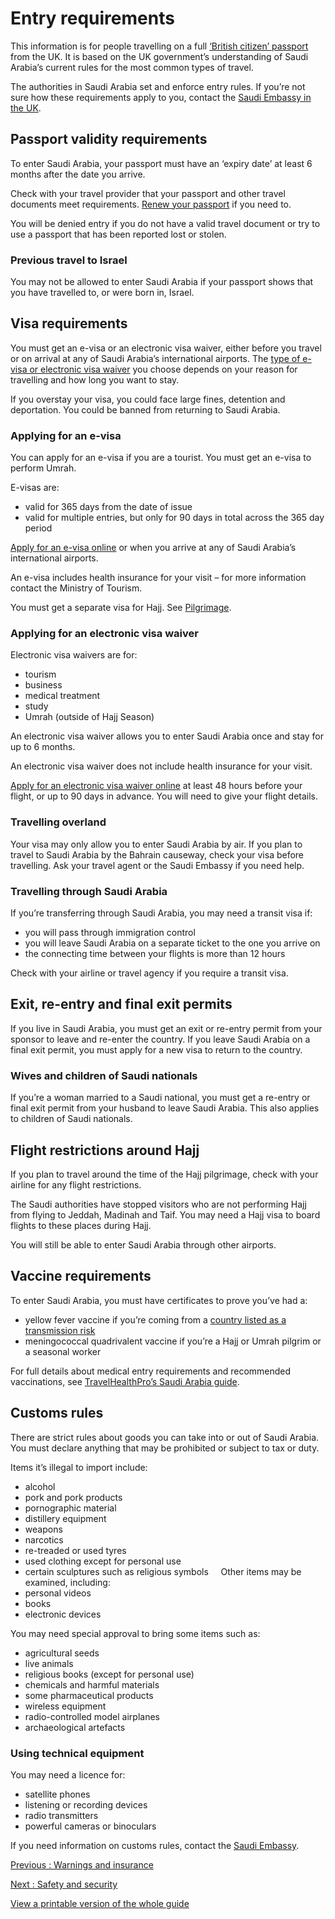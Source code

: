 # Entry requirements

This information is for people travelling on a full [‘British citizen’ passport](https://www.gov.uk/types-of-british-nationality) from the UK. It is based on the UK government’s understanding of Saudi Arabia’s current rules for the most common types of travel.

The authorities in Saudi Arabia set and enforce entry rules. If you’re not sure how these requirements apply to you, contact the [Saudi Embassy in the UK](https://embassies.mofa.gov.sa/sites/uk/EN/Pages/default.aspx).

## Passport validity requirements

To enter Saudi Arabia, your passport must have an ‘expiry date’ at least 6 months after the date you arrive.

Check with your travel provider that your passport and other travel documents meet requirements. [Renew your passport](https://www.gov.uk/renew-adult-passport/renew) if you need to.

You will be denied entry if you do not have a valid travel document or try to use a passport that has been reported lost or stolen.

### Previous travel to Israel

You may not be allowed to enter Saudi Arabia if your passport shows that you have travelled to, or were born in, Israel.

## Visa requirements

You must get an e-visa or an electronic visa waiver, either before you travel or on arrival at any of Saudi Arabia’s international airports. The [type of e-visa or electronic visa waiver](https://www.visitsaudi.com/en/travel-regulations) you choose depends on your reason for travelling and how long you want to stay.

If you overstay your visa, you could face large fines, detention and deportation. You could be banned from returning to Saudi Arabia.

### Applying for an e-visa

You can apply for an e-visa if you are a tourist. You must get an e-visa to perform Umrah.

E-visas are:

* valid for 365 days from the date of issue
* valid for multiple entries, but only for 90 days in total across the 365 day period

[Apply for an e-visa online](https://visa.visitsaudi.com/) or when you arrive at any of Saudi Arabia’s international airports.

An e-visa includes health insurance for your visit – for more information contact the Ministry of Tourism.

You must get a separate visa for Hajj. See [Pilgrimage](https://www.gov.uk/foreign-travel-advice/saudi-arabia/pilgrimage).

### Applying for an electronic visa waiver

Electronic visa waivers are for:

* tourism
* business
* medical treatment
* study
* Umrah (outside of Hajj Season)

An electronic visa waiver allows you to enter Saudi Arabia once and stay for up to 6 months.

An electronic visa waiver does not include health insurance for your visit.

[Apply for an electronic visa waiver online](https://visa.mofa.gov.sa/) at least 48 hours before your flight, or up to 90 days in advance. You will need to give your flight details.

### Travelling overland

Your visa may only allow you to enter Saudi Arabia by air. If you plan to travel to Saudi Arabia by the Bahrain causeway, check your visa before travelling. Ask your travel agent or the Saudi Embassy if you need help.

### Travelling through Saudi Arabia

If you’re transferring through Saudi Arabia, you may need a transit visa if:

* you will pass through immigration control
* you will leave Saudi Arabia on a separate ticket to the one you arrive on
* the connecting time between your flights is more than 12 hours

Check with your airline or travel agency if you require a transit visa.

## Exit, re-entry and final exit permits

If you live in Saudi Arabia, you must get an exit or re-entry permit from your sponsor to leave and re-enter the country. If you leave Saudi Arabia on a final exit permit, you must apply for a new visa to return to the country.

### Wives and children of Saudi nationals

If you’re a woman married to a Saudi national, you must get a re-entry or final exit permit from your husband to leave Saudi Arabia. This also applies to children of Saudi nationals.

## Flight restrictions around Hajj

If you plan to travel around the time of the Hajj pilgrimage, check with your airline for any flight restrictions.

The Saudi authorities have stopped visitors who are not performing Hajj from flying to Jeddah, Madinah and Taif. You may need a Hajj visa to board flights to these places during Hajj.

You will still be able to enter Saudi Arabia through other airports.

## Vaccine requirements

To enter Saudi Arabia, you must have certificates to prove you’ve had a:

* yellow fever vaccine if you’re coming from a [country listed as a transmission risk](https://nathnacyfzone.org.uk/factsheet/65/countries-with-risk-of-yellow-fever-transmission)
* meningococcal quadrivalent vaccine if you’re a Hajj or Umrah pilgrim or a seasonal worker

For full details about medical entry requirements and recommended vaccinations, see [TravelHealthPro’s Saudi Arabia guide](https://travelhealthpro.org.uk/country/191/saudi-arabia#Vaccine_Recommendations).

## Customs rules

There are strict rules about goods you can take into or out of Saudi Arabia. You must declare anything that may be prohibited or subject to tax or duty.

Items it’s illegal to import include:

* alcohol
* pork and pork products
* pornographic material
* distillery equipment
* weapons
* narcotics
* re-treaded or used tyres
* used clothing except for personal use
* certain sculptures such as religious symbols  
   
  Other items may be examined, including:
* personal videos
* books
* electronic devices

You may need special approval to bring some items such as:

* agricultural seeds
* live animals
* religious books (except for personal use)
* chemicals and harmful materials
* some pharmaceutical products
* wireless equipment
* radio-controlled model airplanes
* archaeological artefacts

### Using technical equipment

You may need a licence for:

* satellite phones
* listening or recording devices
* radio transmitters
* powerful cameras or binoculars

If you need information on customs rules, contact the [Saudi Embassy](https://embassies.mofa.gov.sa/sites/uk/EN/Pages/default.aspx).

[Previous
:
Warnings and insurance](/foreign-travel-advice/saudi-arabia)

[Next
:
Safety and security](/foreign-travel-advice/saudi-arabia/safety-and-security)

[View a printable version of the whole guide](/foreign-travel-advice/saudi-arabia/print)